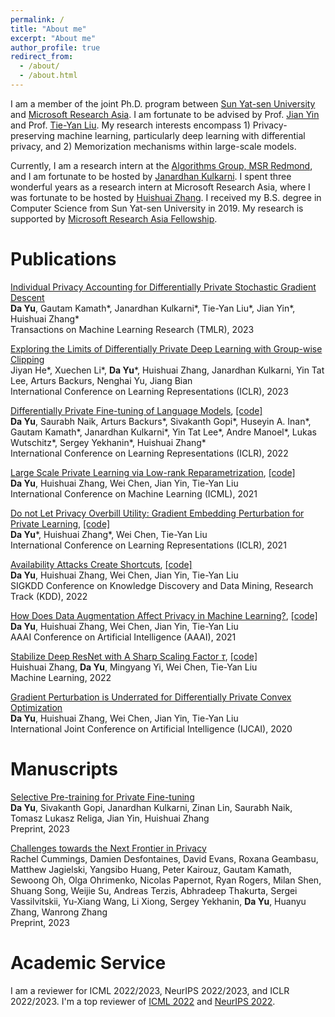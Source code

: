 ```yaml
---
permalink: /
title: "About me"
excerpt: "About me"
author_profile: true
redirect_from: 
  - /about/
  - /about.html
---
```


I am a member of the joint Ph.D. program between [Sun Yat-sen University](https://en.wikipedia.org/wiki/Sun_Yat-sen_University) and [Microsoft Research Asia](https://www.microsoft.com/en-us/research/lab/microsoft-research-asia/). I am fortunate to be advised by Prof. [Jian Yin](https://openreview.net/profile?id=~Jian_Yin3) and Prof. [Tie-Yan Liu](https://www.microsoft.com/en-us/research/people/tyliu/). My research interests encompass 1) Privacy-preserving machine learning, particularly deep learning with differential privacy, and 2) Memorization mechanisms within large-scale models. 

Currently, I am a research intern at the [Algorithms Group, MSR Redmond](https://www.microsoft.com/en-us/research/group/algorithms-redmond/people/), and I am fortunate to be hosted by [Janardhan Kulkarni](https://www.microsoft.com/en-us/research/people/jakul/). I spent three wonderful years as a research intern at Microsoft Research Asia, where I was fortunate to be hosted by [Huishuai Zhang](https://www.microsoft.com/en-us/research/people/huzhang/). I received my B.S. degree in Computer Science from Sun Yat-sen University in 2019. My research is supported by [Microsoft Research Asia Fellowship](https://www.microsoft.com/en-us/research/academic-program/fellowships-microsoft-research-asia/).


Publications
======

[Individual Privacy Accounting for Differentially Private Stochastic Gradient Descent](https://arxiv.org/abs/2206.02617)<br>
**Da Yu**, Gautam Kamath\*, Janardhan Kulkarni\*, Tie-Yan Liu\*, Jian Yin\*, Huishuai Zhang\*<br>
Transactions on Machine Learning Research (TMLR), 2023
    
[Exploring the Limits of Differentially Private Deep Learning with Group-wise Clipping](https://openreview.net/forum?id=oze0clVGPeX)<br>
Jiyan He\*, Xuechen Li\*, **Da Yu**\*, Huishuai Zhang, Janardhan Kulkarni, Yin Tat Lee, Arturs Backurs, Nenghai Yu, Jiang Bian<br>
International Conference on Learning Representations (ICLR), 2023

[Differentially Private Fine-tuning of Language Models](https://arxiv.org/abs/2110.06500), [[code]](https://github.com/huseyinatahaninan/Differentially-Private-Fine-tuning-of-Language-Models)<br>
**Da Yu**, Saurabh Naik, Arturs Backurs\*, Sivakanth Gopi\*, Huseyin A. Inan\*, Gautam Kamath\*, Janardhan Kulkarni\*, Yin Tat Lee\*, Andre Manoel\*, Lukas Wutschitz\*, Sergey Yekhanin\*, Huishuai Zhang\*<br>
International Conference on Learning Representations (ICLR), 2022

[Large Scale Private Learning via Low-rank Reparametrization](https://arxiv.org/abs/2106.09352), [[code]](https://github.com/dayu11/Differentially-Private-Deep-Learning)<br>
**Da Yu**, Huishuai Zhang, Wei Chen, Jian Yin, Tie-Yan Liu<br>
International Conference on Machine Learning (ICML), 2021

[Do not Let Privacy Overbill Utility: Gradient Embedding Perturbation for Private Learning](https://arxiv.org/abs/2102.12677), [[code]](https://github.com/dayu11/Differentially-Private-Deep-Learning/tree/main/vision/GEP)<br>
**Da Yu**\*, Huishuai Zhang\*, Wei Chen, Tie-Yan Liu<br>
International Conference on Learning Representations (ICLR), 2021

[Availability Attacks Create Shortcuts](https://arxiv.org/abs/2111.00898), [[code]](https://github.com/dayu11/Availability-Attacks-Create-Shortcuts)<br>
**Da Yu**, Huishuai Zhang, Wei Chen, Jian Yin, Tie-Yan Liu<br>
SIGKDD Conference on Knowledge Discovery and Data Mining, Research Track (KDD), 2022

[How Does Data Augmentation Affect Privacy in Machine Learning?](https://arxiv.org/abs/2007.10567), [[code]](https://github.com/dayu11/MI_with_DA)<br>
**Da Yu**, Huishuai Zhang, Wei Chen, Jian Yin, Tie-Yan Liu<br>
AAAI Conference on Artificial Intelligence (AAAI), 2021

[Stabilize Deep ResNet with A Sharp Scaling Factor $\tau$](https://arxiv.org/abs/1903.07120), [[code]](https://github.com/dayu11/tau-ResNet)<br>
Huishuai Zhang, **Da Yu**, Mingyang Yi, Wei Chen, Tie-Yan Liu<br> 
Machine Learning, 2022


[Gradient Perturbation is Underrated for Differentially Private Convex Optimization](https://arxiv.org/abs/1911.11363)<br>
**Da Yu**, Huishuai Zhang, Wei Chen, Jian Yin, Tie-Yan Liu<br>
International Joint Conference on Artificial Intelligence (IJCAI), 2020

Manuscripts
======
[Selective Pre-training for Private Fine-tuning](https://arxiv.org/abs/2305.13865)<br>
**Da Yu**, Sivakanth Gopi, Janardhan  Kulkarni, Zinan Lin, Saurabh Naik, Tomasz Lukasz Religa, Jian Yin, Huishuai Zhang<br>
Preprint, 2023

[Challenges towards the Next Frontier in Privacy](https://arxiv.org/abs/2304.06929)<br>
Rachel Cummings, Damien Desfontaines, David Evans, Roxana Geambasu, Matthew Jagielski, Yangsibo Huang, Peter Kairouz, Gautam Kamath, Sewoong Oh, Olga Ohrimenko, Nicolas Papernot, Ryan Rogers, Milan Shen, Shuang Song, Weijie Su, Andreas Terzis, Abhradeep Thakurta, Sergei Vassilvitskii, Yu-Xiang Wang, Li Xiong, Sergey Yekhanin, **Da Yu**, Huanyu Zhang, Wanrong Zhang<br>
Preprint, 2023

Academic Service
======
I am a reviewer for ICML 2022/2023, NeurIPS 2022/2023, and ICLR 2022/2023. I'm a top reviewer of [ICML 2022](https://icml.cc/Conferences/2022/Reviewers) and [NeurIPS 2022](https://nips.cc/Conferences/2022/ProgramCommittee).

